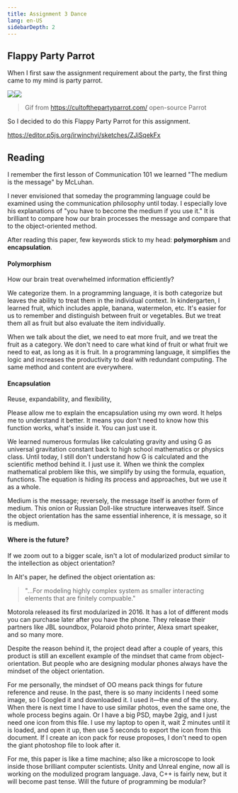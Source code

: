 ```yaml
---
title: Assignment 3 Dance 
lang: en-US
sidebarDepth: 2
---
```


## Flappy Party Parrot

When I first saw the assignment requirement about the party, the first thing came to my mind is party parrot.

 ![](https://cultofthepartyparrot.com/parrots/hd/middleparrot.gif)![](https://cultofthepartyparrot.com/parrots/hd/opensourceparrot.gif)

> Gif from https://cultofthepartyparrot.com/  open-source Parrot

So I decided to do this Flappy Party Parrot for this assignment. 

https://editor.p5js.org/irwinchyi/sketches/ZJiSqekFx

## Reading

I remember the first lesson of Communication 101 we learned "The medium is the message" by McLuhan. 

I never envisioned that someday the programming language could be examined using the communication philosophy until today. I especially love his explanations of "you have to become the medium if you use it." It is brilliant to compare how our brain processes the message and compare that to the object-oriented method. 

After reading this paper, few keywords stick to my head:  **polymorphism** and **encapsulation**. 

#### Polymorphism

How our brain treat overwhelmed information efficiently?

We categorize them. In a programming language, it is both categorize but leaves the ability to treat them in the individual context. In kindergarten, I learned fruit, which includes apple, banana, watermelon, etc. It's easier for us to remember and distinguish between fruit or vegetables. But we treat them all as fruit but also evaluate the item individually. 

When we talk about the diet, we need to eat more fruit, and we treat the fruit as a category. We don't need to care what kind of fruit or what fruit we need to eat, as long as it is fruit. In a programming language, it simplifies the logic and increases the productivity to deal with redundant computing. The same method and content are everywhere. 

#### Encapsulation

Reuse, expandability, and flexibility, 

Please allow me to explain the encapsulation using my own word. It helps me to understand it better. It means you don't need to know how this function works, what's inside it. You can just use it. 

We learned numerous formulas like calculating gravity and using G as universal gravitation constant back to high school mathematics or physics class. Until today, I still don't understand how G is calculated and the scientific method behind it. I just use it. When we think the complex mathematical problem like this, we simplify by using the formula, equation, functions. The equation is hiding its process and approaches, but we use it as a whole. 

Medium is the message; reversely, the message itself is another form of medium. This onion or Russian Doll-like structure interweaves itself. Since the object orientation has the same essential inherence, it is message, so it is medium. 



#### Where is the future? 

If we zoom out to a bigger scale, isn't a lot of modularized product similar to the intellection as object orientation? 

In Alt's paper, he defined the object orientation as: 

> "...For modeling highly complex system as smaller interacting elements that are finitely compuable." 

Motorola released its first modularized in 2016. It has a lot of different mods you can purchase later after you have the phone. They release their partners like JBL soundbox, Polaroid photo printer, Alexa smart speaker, and so many more.

Despite the reason behind it, the project dead after a couple of years, this product is still an excellent example of the mindset that came from object-orientation. But people who are designing modular phones always have the mindset of the object orientation.

For me personally, the mindset of OO means pack things for future reference and reuse. In the past, there is so many incidents I need some image, so I Googled it and downloaded it. I used it—the end of the story. When there is next time I have to use similar photos, even the same one, the whole process begins again. Or I have a big PSD, maybe 2gig, and I just need one icon from this file. I use my laptop to open it, wait 2 minutes until it is loaded, and open it up, then use 5 seconds to export the icon from this document. If I create an icon pack for reuse proposes, I don't need to open the giant photoshop file to look after it. 

For me, this paper is like a time machine; also like a microscope to look inside those brilliant computer scientists. Unity and Unreal engine, now all is working on the modulized program language. Java, C++ is fairly new, but it will become past tense.  Will the future of programming be modular? 